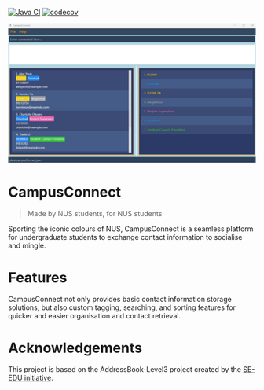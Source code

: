 [![Java CI](https://github.com/AY2425S1-CS2103T-F14a-4/tp/workflows/Java%20CI/badge.svg)](https://github.com/AY2425S1-CS2103T-F14a-4/tp/actions)    [![codecov](https://codecov.io/gh/AY2425S1-CS2103T-F14a-4/tp/graph/badge.svg?token=WJ26AR9Y26)](https://codecov.io/gh/AY2425S1-CS2103T-F14a-4/tp)

![Ui](docs/images/Ui.png)

# CampusConnect
> Made by NUS students, for NUS students

Sporting the iconic colours of NUS, CampusConnect is a seamless platform for undergraduate students to exchange contact 
information to socialise and mingle.

# Features
CampusConnect not only provides basic contact information storage solutions, but also custom tagging, searching, and
sorting features for quicker and easier organisation and contact retrieval.

# Acknowledgements
This project is based on the AddressBook-Level3 project created by the [SE-EDU initiative](https://se-education.org).
